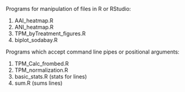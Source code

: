 Programs for manipulation of files in R or RStudio:

1. AAI\_heatmap.R
2. ANI\_heatmap.R
3. TPM\_byTreatment\_figures.R
4. biplot\_sodabay.R


Programs which accept command line pipes or positional arguments:

1. TPM\_Calc\_frombed.R
2. TPM\_normalization.R
3. basic\_stats.R (stats for lines)
4. sum.R (sums lines)
